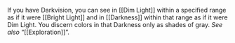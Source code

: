 If you have Darkvision, you can see in [[Dim Light]] within a specified range as if it were [[Bright Light]] and in [[Darkness]] within that range as if it were Dim Light. You discern colors in that Darkness only as shades of gray. _See also_ “[[Exploration]]”.